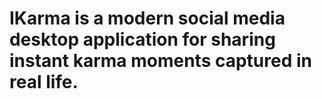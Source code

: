 # IKarma is a modern social media desktop application for sharing instant karma moments captured in real life.